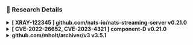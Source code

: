 

### 🔬 Research Details

<details>
<summary> <b>[ XRAY-122345 ] github.com/nats-io/nats-streaming-server v0.21.0</b> </summary>
<br>


**Description:**
Summary XRAY-122345

**Remediation:**
some remediation

</details>

<details>
<summary> <b>[ CVE-2022-26652, CVE-2023-4321 ] component-D v0.21.0</b> </summary>
<br>


**Remediation:**
some remediation

</details>

<details>
<summary> <b> github.com/mholt/archiver/v3 v3.5.1</b> </summary>
<br>


**Description:**
Summary

</details>

